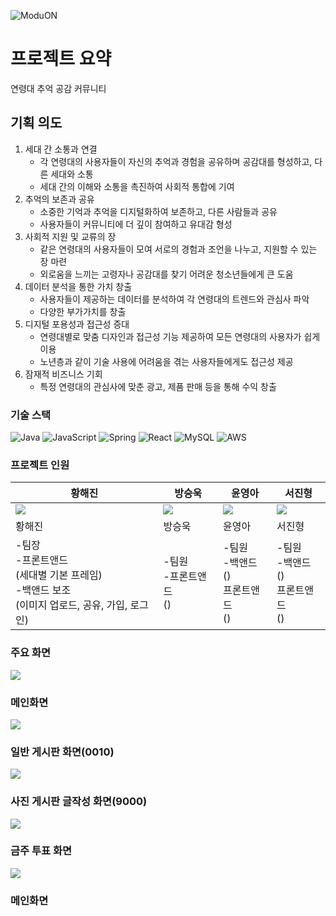 ![ModuON](https://i.imgur.com/gAZHUwl.png)

# 프로젝트 요약

연령대 추억 공감 커뮤니티

## 기획 의도

1. 세대 간 소통과 연결
   - 각 연령대의 사용자들이 자신의 추억과 경험을 공유하며 공감대를 형성하고, 다른 세대와 소통
   - 세대 간의 이해와 소통을 촉진하여 사회적 통합에 기여 
2. 추억의 보존과 공유
   - 소중한 기억과 추억을 디지털화하여 보존하고, 다른 사람들과 공유
   - 사용자들이 커뮤니티에 더 깊이 참여하고 유대감 형성
3. 사회적 지원 및 교류의 장
   - 같은 연령대의 사용자들이 모여 서로의 경험과 조언을 나누고, 지원할 수 있는 장 마련
   - 외로움을 느끼는 고령자나 공감대를 찾기 어려운 청소년들에게 큰 도움
4. 데이터 분석을 통한 가치 창출
   - 사용자들이 제공하는 데이터를 분석하여 각 연령대의 트렌드와 관심사 파악 
   - 다양한 부가가치를 창출
5. 디지털 포용성과 접근성 증대
   - 연령대별로 맞춤 디자인과 접근성 기능 제공하여 모든 연령대의 사용자가 쉽게 이용
   - 노년층과 같이 기술 사용에 어려움을 겪는 사용자들에게도 접근성 제공
6. 잠재적 비즈니스 기회
   - 특정 연령대의 관심사에 맞춘 광고, 제품 판매 등을 통해 수익 창출

### 기술 스택
![Java](https://img.shields.io/badge/java-%23ED8B00.svg?style=for-the-badge&logo=openjdk&logoColor=white)
![JavaScript](https://img.shields.io/badge/javascript-%23323330.svg?style=for-the-badge&logo=javascript&logoColor=%23F7DF1E)
![Spring](https://img.shields.io/badge/spring-%236DB33F.svg?style=for-the-badge&logo=spring&logoColor=white)
![React](https://img.shields.io/badge/react-%2320232a.svg?style=for-the-badge&logo=react&logoColor=%2361DAFB)
![MySQL](https://img.shields.io/badge/mysql-4479A1.svg?style=for-the-badge&logo=mysql&logoColor=white)
![AWS](https://img.shields.io/badge/AWS-%23FF9900.svg?style=for-the-badge&logo=amazon-aws&logoColor=white)



### 프로젝트 인원

|황해진|방승욱|윤영아|서진형|
|------|---|---|---|
|![](https://i.imgur.com/wQh0uO2.png)|![](https://i.imgur.com/ycdATnY.png)|![](https://i.imgur.com/8RQfmpQ.png)|![](https://i.imgur.com/0YqKVim.png)|
|황해진|방승욱|윤영아|서진형|
|-팀장<br>-프론트앤드<br>(세대별 기본 프레임)<br>-백앤드 보조<br>(이미지 업로드, 공유, 가입, 로그인)|-팀원<br>-프론트앤드<br>()|-팀원<br>-백앤드<br>()<br>프론트앤드<br>()|-팀원<br>-백앤드<br>()<br>프론트앤드<br>()|



### 주요 화면


![](https://i.imgur.com/J3G03rq.png)
### 메인화면

![](https://i.imgur.com/i7yPEoU.png)
### 일반 게시판 화면(0010)

![](https://i.imgur.com/JUrFKYr.png)
### 사진 게시판 글작성 화면(9000)

![](https://i.imgur.com/BKti1MU.png)
### 금주 투표 화면

![](https://i.imgur.com/J3G03rq.png)
### 메인화면
